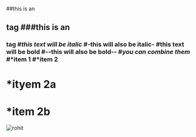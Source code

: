 
  ##this is an <h2> tag
  ###this is an <h3> tag
  #*this text will be italic*
  #-this will also be italic-
  #**this text will be bold**
  #--this will also be bold--
  #*you **can** combine them*
  #*item 1
  #*item 2
  # *ityem 2a
  # *item 2b
  
  
  ![rohit](https://static.toiimg.com/photo/msid-79165603/79165603.jpg)
